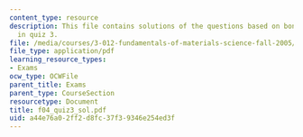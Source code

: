 ```yaml
---
content_type: resource
description: This file contains solutions of the questions based on bonding and thermodynamics
  in quiz 3.
file: /media/courses/3-012-fundamentals-of-materials-science-fall-2005/a44e76a02ff2d8fc37f39346e254ed3f_f04_quiz3_sol.pdf
file_type: application/pdf
learning_resource_types:
- Exams
ocw_type: OCWFile
parent_title: Exams
parent_type: CourseSection
resourcetype: Document
title: f04_quiz3_sol.pdf
uid: a44e76a0-2ff2-d8fc-37f3-9346e254ed3f
---
```

